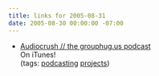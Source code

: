 ```yaml
---
title: links for 2005-08-31
date: 2005-08-30 00:00:00 -07:00
---
```


<ul class="delicious">
	<li>
		<div class="delicious-link"><a href="http://grouphug.us/audiocrush/">Audiocrush // the grouphug.us podcast</a></div>
		<div class="delicious-extended">On iTunes!</div>
		<div class="delicious-tags">(tags: <a href="http://del.icio.us/torrez/podcasting">podcasting</a> <a href="http://del.icio.us/torrez/projects">projects</a>)</div>
	</li>
</ul>
